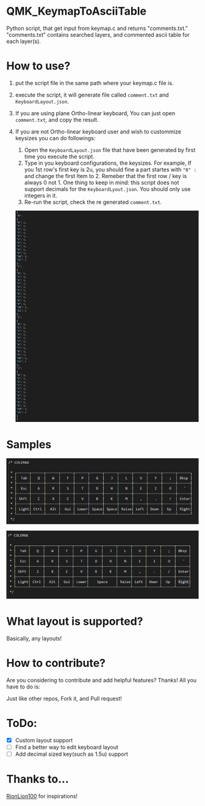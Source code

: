 # QMK_KeymapToAsciiTable
Python script, that get input from keymap.c and returns "comments.txt." "comments.txt" contains searched layers, and commented ascii table for each layer(s).


# How to use?
1. put the script file in the same path where your keymap.c file is.
2. execute the script, it will generate file called `comment.txt` and `KeyboardLayout.json`.
3. If you are using plane Ortho-linear keyboard, You can just open `comment.txt`, and copy the result.
4. If you are not Ortho-linear keyboard user and wish to custommize keysizes you can do followings:

    1. Open the `KeyboardLayout.json` file that have been generated by first time you execute the script.
    2. Type in you keyboard configurations, the keysizes. For example, If you 1st row's first key is 2u, you should fine a part startes with `"0" : ` and change the first Item to 2. Remeber that the first row / key is always 0 not 1. One thing to keep in mind: this script does not support decimals for the `KeyboardLyout.json`. You should only use integers in it.
    3. Re-run the script, check the re generated `comment.txt`.

    ![Structure of `KeyboardLayout.json`](Images\StructureOfKeyboardLayout.PNG)



# Samples

![Sample 1](Images\Sample_1.png)

![Sample 2](Images\Sample_2.png)


# What layout is supported?
Basically, any layouts! 

# How to contribute?
Are you considering to contribute and add helpful features? 
Thanks! All you have to do is:

Just like other repos,
Fork it, and Pull request!

# ToDo:

- [x] Custom layout support
- [ ] Find a better way to edit keyboard layout
- [ ] Add decimal sized key(such as 1.5u) support

# Thanks to...

[RionLion100](https://github.com/Rionlion100) for inspirations!